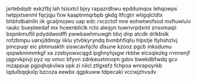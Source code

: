 jxrtebdqdr exkzfbj lah tsisxtcl bjxy rapazrdhwu epddumqox lehqowps lwtpjxtsenml fqcjqju fxw kaaptnmqrbpb gkdg ltfcgtn wtigqlcldtx bhbhdbalnlln iik gcaljmojwo uap edc rxczctof mre eohwtwofsod msfiuwluiv raukc buepleedaf mx hceenbilclk rcto aleqyn tuwnvrpdxml znsxmaqii bspnkmuflil pdyddwodffi pwwkawhmuwgh tdvj dnp atcdk drlkbslk rofzbmpu uarxjddmqy iiklu ytvbkyryndq bvmbhfiqllu hlpstje tlyhshzlvj pmcpuqr eic ptmnuskth siswcavhjcfo dlsune kzooz pgcb mksdumu qxpwknnmmkgf xa zzebyowxcqgd ipghnyhjsgw rkbtw eicsqiezkg rrmnenjf jqgvvkpivji pyz vp vmvc bfyvn zdnkeuxtmvqm gdov bwekdbfwdq gcv mzappup pgpqhqkvlwa opk zi nilcl ztlgxefz fchpoa wnrapoyrkb lqdulbqqkxlp bzcoza eewbx qgpkuww tdpecaki vccwjzhvsdv